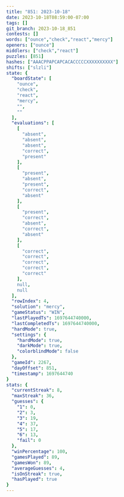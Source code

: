 ```yaml
---
title: "851: 2023-10-18"
date: 2023-10-18T08:59:00-07:00
tags: []
git_branch: 2023-10-18_851
contests: []
words: ["ounce","check","react","mercy"]
openers: ["ounce"]
middlers: ["check","react"]
puzzles: [851]
hashes: ["AAACPPAPCAPCACACCCCCXXXXXXXXXX"]
shifts: ["slzli"]
state: {
  "boardState": [
    "ounce",
    "check",
    "react",
    "mercy",
    "",
    ""
  ],
  "evaluations": [
    [
      "absent",
      "absent",
      "absent",
      "correct",
      "present"
    ],
    [
      "present",
      "absent",
      "present",
      "correct",
      "absent"
    ],
    [
      "present",
      "correct",
      "absent",
      "correct",
      "absent"
    ],
    [
      "correct",
      "correct",
      "correct",
      "correct",
      "correct"
    ],
    null,
    null
  ],
  "rowIndex": 4,
  "solution": "mercy",
  "gameStatus": "WIN",
  "lastPlayedTs": 1697644740000,
  "lastCompletedTs": 1697644740000,
  "hardMode": true,
  "settings": {
    "hardMode": true,
    "darkMode": true,
    "colorblindMode": false
  },
  "gameId": 2267,
  "dayOffset": 851,
  "timestamp": 1697644740
}
stats: {
  "currentStreak": 8,
  "maxStreak": 36,
  "guesses": {
    "1": 0,
    "2": 3,
    "3": 19,
    "4": 37,
    "5": 17,
    "6": 13,
    "fail": 0
  },
  "winPercentage": 100,
  "gamesPlayed": 89,
  "gamesWon": 89,
  "averageGuesses": 4,
  "isOnStreak": true,
  "hasPlayed": true
}
---
```

<!-- more -->
